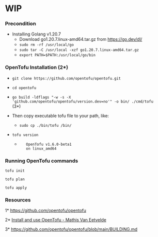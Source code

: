 # WIP

### Precondition

- Installing Golang v1.20.7
   - Download go1.20.7.linux-amd64.tar.gz from https://go.dev/dl/ 
   - ```sudo rm -rf /usr/local/go``` 
   - ```sudo tar -C /usr/local -xzf go1.20.7.linux-amd64.tar.gz```
   - ```export PATH=$PATH:/usr/local/go/bin```


### OpenTofu Installation (2*)

- ```git clone https://github.com/opentofu/opentofu.git```

- ```cd opentofu```

- ```go build -ldflags "-w -s -X 'github.com/opentofu/opentofu/version.dev=no'" -o bin/ ./cmd/tofu``` (3*)

- Then copy executable tofu file to your path, like: 

   - ```sudo cp ./bin/tofu /bin/```

- ```tofu version```

   - ```
        OpenTofu v1.6.0-beta1
        on linux_amd64
     ```

### Running OpenTofu commands

```tofu init```

```tofu plan```

```tofu apply```     

### Resources
1* https://github.com/opentofu/opentofu

2* [Install and use OpenTofu - Mathis Van Eetvelde](https://www.youtube.com/watch?v=a-lGAp9vWaQ)

3* https://github.com/opentofu/opentofu/blob/main/BUILDING.md